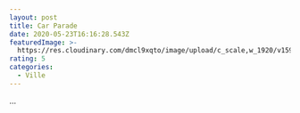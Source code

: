 ```yaml
---
layout: post
title: Car Parade
date: 2020-05-23T16:16:28.543Z
featuredImage: >-
  https://res.cloudinary.com/dmcl9xqto/image/upload/c_scale,w_1920/v1590250630/LND_C685E42F-8E7A-4328-98E0-E6E0E339D28B_kclkif.jpg
rating: 5
categories:
  - Ville
---
```

...

